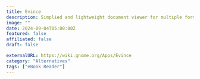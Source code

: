 ```yaml
---
title: Evince
description: Simplied and lightweight document viewer for multiple formats. 
image: ""
date: 2024-09-04T05:00:00Z
featured: false
affiliated: false
draft: false

externalURL: https://wiki.gnome.org/Apps/Evince
category: "Alternatives"
tags: ["eBook Reader"]
---
```

